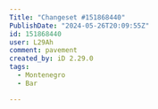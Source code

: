```yaml
---
Title: "Changeset #151868440"
PublishDate: "2024-05-26T20:09:55Z"
id: 151868440
user: L29Ah
comment: pavement
created_by: iD 2.29.0
tags:
  - Montenegro
  - Bar

---
```

